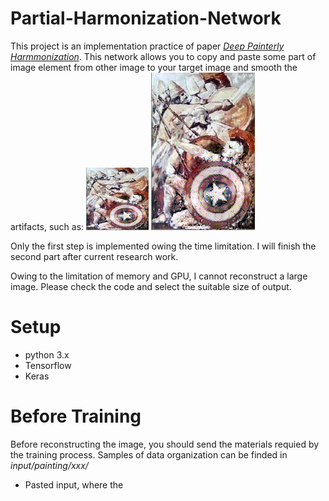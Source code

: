 # Partial-Harmonization-Network

This project is an implementation practice of paper [*Deep Painterly Harmmonization*](https://arxiv.org/pdf/1804.03189.pdf). This network allows you to copy and paste some part of image element from other image to your target image and smooth the artifacts, such as:
<img align="cneter" width="100" height="100" src="input/painting/shield/result_at_iteration_149.png"> 
![1](input/painting/shield/result_at_iteration_149.png)

Only the first step is implemented owing the time limitation. I will finish the second part after current research work.

Owing to the limitation of memory and GPU, I cannot reconstruct a large image. Please check the code and select the suitable size of output.

# Setup
  * python 3.x
  * Tensorflow
  * Keras

# Before Training
  Before reconstructing the image, you should send the materials requied by the training process. Samples of data organization can be finded in *input/painting/xxx/*
  * Pasted input, where the 
